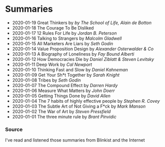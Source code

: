 # Summaries

* 2020-01-19 Great Thinkers by _by The School of Life, Alain de Botton_
* 2020-01-18 The Courage To Be Disliked
* 2020-01-17 12 Rules For Life by _Jordan B. Peterson_
* 2020-01-16 Talking to Strangers by _Malcolm Gladwell_
* 2020-01-15 All Marketers Are Liars by _Seth Godin_
* 2020-01-14 Value Proposition Design by _Alexander Osterwalder & Co_
* 2020-01-13 A Biography of Loneliness by _Fay Bound Alberti_
* 2020-01-12 How Democracies Die by _Daniel Ziblatt & Steven Levitsky_
* 2020-01-11 Deep Work by _Cal Newport_
* 2020-01-10 Thinking Fast and Slow by _Daniel Kahneman_
* 2020-01-09 Get Your Sh*t Together by _Sarah Knight_
* 2020-01-08 Tribes by _Seth Godin_
* 2020-01-07 The Compound Effect by _Darren Hardy_
* 2020-01-06 Measure What Matters by _John Doerr_
* 2020-01-05 Getting Things Done by _David Allen_
* 2020-01-04 The 7 habits of highly effective people by _Stephen R. Covey_
* 2020-01-03 The Subtle Art of Not Giving a F*ck by _Mark Manson_
* 2020-01-02 The War of Art by _Steven Pressfield_
* 2020-01-01 The three minute rule by _Brant Pinvidic_


### Source

I've read and listened those summaries from Blinkist and the Internet
